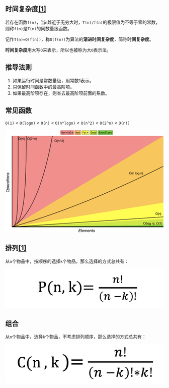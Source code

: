 ## 时间复杂度[[1]](https://www.toutiao.com/a6592811242052649476/)

若存在函数`f(n)`，当`n`趋近于无穷大时，`T(n)/f(n)`的极限值为不等于零的常数，则称`f(n)`是`T(n)`的同数量级函数。

记作`T(n)=O(f(n))`，称`O(f(n))`为算法的**渐进时间复杂度**，简称**时间复杂度**。

**时间复杂度**用大写`O`来表示，所以也被称为大`O`表示法。



## 推导法则

1. 如果运行时间是常数量级，用常数1表示。
2. 只保留时间函数中的最高阶项。
3. 如果最高阶项存在，则省去最高阶项前面的系数。



## 常见函数

`O(1)` < `O(logn)` < `O(n)` < `O(n*logn)` < `O(n^2)` < `O(2^n)` < `O(n!)`

![](../images/11/asymptotic-time-complectiy.png)



## 排列[[1]](https://zhuanlan.zhihu.com/p/41855459)

从`n`个物品中，按顺序的选择`k`个物品，那么选择的方式总共有：

![](../images/11/permutation.jpg)

## 组合

从`n`个物品中，选择`k`个物品，不考虑排列顺序，那么选择的方式总共有：

![](../images/11/combination.jpg)